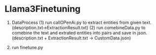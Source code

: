 # Llama3Finetuning

1. DataProcess
   (1) run callOPenAi.py to extract entities from given text. (description.txt->ExtractionResult.txt)
   (2) run comebineData.py to comebine the text and extrated entities into pairs and save in json. (description.txt + ExtractionResult.txt -> CustomData.json)
  
3. run finetune.py
